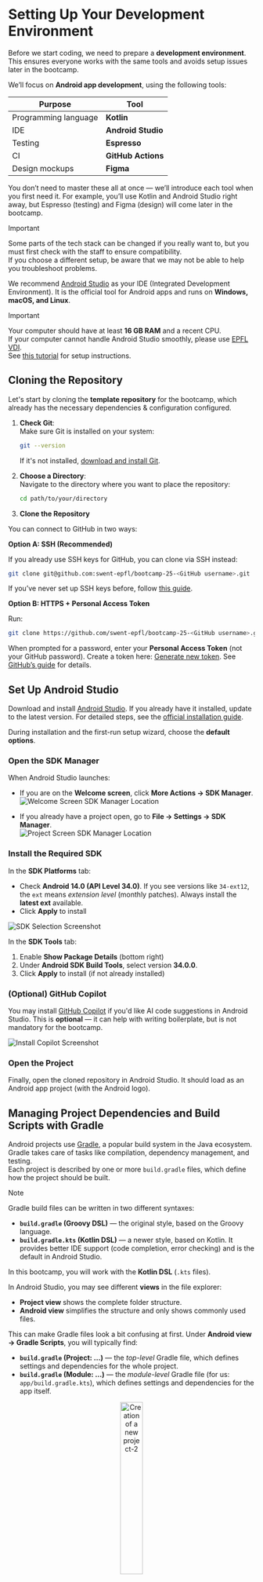 # Setting Up Your Development Environment

Before we start coding, we need to prepare a **development environment**.  This ensures everyone works with the same tools and avoids setup issues later in the bootcamp.

We’ll focus on **Android app development**, using the following tools:

| Purpose              | Tool                |
|----------------------|---------------------|
| Programming language | **Kotlin**          |
| IDE                  | **Android Studio**  |
| Testing              | **Espresso**        |
| CI                   | **GitHub Actions**  |
| Design mockups       | **Figma**           |

You don’t need to master these all at once — we’ll introduce each tool when you first need it.  For example, you’ll use Kotlin and Android Studio right away, but Espresso (testing) and Figma (design) will come later in the bootcamp.
  
> [!IMPORTANT]  
> Some parts of the tech stack can be changed if you really want to, but you must first check with the staff to ensure compatibility.  
> If you choose a different setup, be aware that we may not be able to help you troubleshoot problems.

We recommend [Android Studio](https://developer.android.com/studio) as your IDE (Integrated Development Environment).  It is the official tool for Android apps and runs on **Windows, macOS, and Linux**. 
> [!IMPORTANT]  
> Your computer should have at least **16 GB RAM** and a recent CPU.  
> If your computer cannot handle Android Studio smoothly, please use [EPFL VDI](https://support.epfl.ch/epfl?id=epfl_kb_article_view&sysparm_article=KB0017020).  
> See [this tutorial](../../../tutorials/VDIGuide.md) for setup instructions.


## Cloning the Repository

Let's start by cloning the **template repository** for the bootcamp, which already has the necessary dependencies & configuration configured.

1. **Check Git**:  
   Make sure Git is installed on your system:  
   ```bash
   git --version
   ```

   If it's not installed, [download and install Git](https://git-scm.com/downloads).

2. **Choose a Directory**:  
   Navigate to the directory where you want to place the repository:

   ```bash
   cd path/to/your/directory
   ```

3. **Clone the Repository**

You can connect to GitHub in two ways:

**Option A: SSH (Recommended)**

If you already use SSH keys for GitHub, you can clone via SSH instead:

```bash
git clone git@github.com:swent-epfl/bootcamp-25-<GitHub username>.git
```

If you’ve never set up SSH keys before, follow [this guide](https://docs.github.com/en/authentication/connecting-to-github-with-ssh/adding-a-new-ssh-key-to-your-github-account).

**Option B: HTTPS + Personal Access Token**

Run:

```bash
git clone https://github.com/swent-epfl/bootcamp-25-<GitHub username>.git
```

When prompted for a password, enter your **Personal Access Token** (not your GitHub password). Create a token here: [Generate new token](https://github.com/settings/tokens). See [GitHub’s guide](https://docs.github.com/en/authentication/keeping-your-account-and-data-secure/managing-your-personal-access-tokens) for details.


## Set Up Android Studio

Download and install [Android Studio](https://developer.android.com/studio).  If you already have it installed, update to the latest version.  For detailed steps, see the [official installation guide](https://developer.android.com/studio/install.html).

During installation and the first-run setup wizard, choose the **default options**.


### Open the SDK Manager

When Android Studio launches:

- If you are on the **Welcome screen**, click **More Actions → SDK Manager**.  
  ![Welcome Screen SDK Manager Location](assets/1-EnvironmentSetup/sdkManagerFromWelcomeUI.png)

- If you already have a project open, go to **File → Settings → SDK Manager**.  
  ![Project Screen SDK Manager Location](assets/1-EnvironmentSetup/sdkManagerFromMainUI.png)


### Install the Required SDK

In the **SDK Platforms** tab:

- Check **Android 14.0 (API Level 34.0)**.  If you see versions like `34-ext12`, the `ext` means *extension level* (monthly patches). Always install the **latest ext** available.
- Click **Apply** to install

![SDK Selection Screenshot](assets/1-EnvironmentSetup/androidVersionSelection.png)

In the **SDK Tools** tab:

1. Enable **Show Package Details** (bottom right)  
2. Under **Android SDK Build Tools**, select version **34.0.0**. 
3. Click **Apply** to install (if not already installed)


### (Optional) GitHub Copilot

You may install [GitHub Copilot](https://github.com/features/copilot) if you'd like AI code suggestions in Android Studio.  This is **optional** — it can help with writing boilerplate, but is not mandatory for the bootcamp.

![Install Copilot Screenshot](assets/1-EnvironmentSetup/howToInstallCopilotOnAndroidStudio.png)


### Open the Project

Finally, open the cloned repository in Android Studio.  It should load as an Android app project (with the Android logo).

## Managing Project Dependencies and Build Scripts with Gradle

Android projects use [Gradle](https://docs.gradle.org/current/userguide/userguide.html), a popular build system in the Java ecosystem.  Gradle takes care of tasks like compilation, dependency management, and testing.  
Each project is described by one or more `build.gradle` files, which define how the project should be built.

> [!NOTE]  
> Gradle build files can be written in two different syntaxes:  
> 
> - **`build.gradle` (Groovy DSL)** — the original style, based on the Groovy language.  
> - **`build.gradle.kts` (Kotlin DSL)** — a newer style, based on Kotlin. It provides better IDE support (code completion, error checking) and is the default in Android Studio.  
> 
> In this bootcamp, you will work with the **Kotlin DSL** (`.kts` files).

In Android Studio, you may see different **views** in the file explorer:  
- **Project view** shows the complete folder structure.  
- **Android view** simplifies the structure and only shows commonly used files.  

This can make Gradle files look a bit confusing at first. Under **Android view → Gradle Scripts**, you will typically find:  
- **`build.gradle` (Project: …)** — the *top-level* Gradle file, which defines settings and dependencies for the whole project.  
- **`build.gradle` (Module: …)** — the *module-level* Gradle file (for us: `app/build.gradle.kts`), which defines settings and dependencies for the app itself.  

<p align="center"><img alt="Creation of a new project-2" src="assets/1-EnvironmentSetup/AndroidViewsFileManager.png" width="30%" /></p>

Now, open **`app/build.gradle.kts`**. This file defines the **build configuration** of your app — for example, which Android version it targets, which Java version it uses, and which libraries it depends on.

Check that you have these values for the SDK (software development kit):

- `compileSdk = 34` → the Android version your app is compiled against.  
- `minSdk = 29` → the lowest Android version your app can run on.  

Also check that the `compileOptions` section sets both `sourceCompatibility` and `targetCompatibility` to `JavaVersion.VERSION_11`. This ensures your code is compiled with Java 11 features.

##  The Bootcamp Dependencies
In Gradle, there are two important concepts:

- A [**plugin**](https://docs.gradle.org/current/userguide/plugins.html) extends Gradle with new functionality.  
  Example: `ktfmt` adds automatic code formatting tasks.  

- A [**dependency**](https://docs.gradle.org/current/userguide/getting_started_dep_man.html) is an external library your app can use.  
  Example: Firestore provides ready-made functionality for cloud storage.


To manage versions, we use the Gradle **version catalog** file: `gradle/libs.versions.toml`.  
This file centralizes plugin and dependency versions used in the bootcamp. Instead of hardcoding versions everywhere, you can change them in one place.

As your project grows, version conflicts between libraries are common. Using a version catalog makes it easier to update or align versions.  

You may also add dependencies directly in `app/build.gradle.kts` under the `dependencies` section, for example:

```kotlin
implementation("androidx.core:core-ktx:1.13.1")
```

> [!IMPORTANT]  
> Whenever you edit a `build.gradle.kts` file, Android Studio will prompt you to **Sync Now** at the top of the editor. Always sync so your changes take effect. You can also sync manually with the “Sync Project with Gradle Files” button (elephant icon with a downward arrow) in the toolbar.
> 
> Tip for Windows users: if you encounter a *Gradle Sync Error*, try running Android Studio in Administrator mode.



## Create an Emulator to Run the App

Before running your app, you need an emulator (an Android Virtual Device, AVD).  

1. In Android Studio, go to **Tools → Device Manager**.  
2. Click **Create Device** and keep the default phone profile (e.g., Pixel 8).  
3. Select the system image (**API 34.0 UpsideDownCake; Andriod 14**) and download it if needed.  
4. Keep the default system configuration and finish setup.  

Your new emulator should appear in the Device Manager. You can now close the manager.

To run your app, go to **Run → Run 'app'**.  
It will take a few moments to boot the emulator, then Android will start and launch your app.

You can also run the app on a physical Android phone. This is often faster than the emulator. See the [official guide](https://developer.android.com/codelabs/basic-android-kotlin-compose-connect-device#0) for setup instructions.


### Troubleshooting with the Command Line

If the emulator does not start correctly, try launching it from the command line. This often shows logs or errors that Android Studio hides.  

The emulator tools are bundled with Android Studio, or you can install them separately. See the [official CLI documentation](https://developer.android.com/studio/run/emulator-commandline) for details.


> [!WARNING]  
> **Linux users**: you may need to enable hardware acceleration (KVM). Follow the [official instructions](https://developer.android.com/studio/run/emulator-acceleration#vm-linux).  
> If you encounter `/dev/kvm device permission denied`, this [StackOverflow post](https://stackoverflow.com/questions/37300811/android-studio-dev-kvm-device-permission-denied/45749003) can help.

# Managing Your Version Control System (VCS)

## Commit messages

We will review and grade the commit messages you push.  
Make sure to follow the guidelines from lecture and the [commit message document](/bootcamp/docs/CommitMessages.md).

## What to commit

Not all files should be committed to GitHub.  
We provide a `.gitignore` that excludes build outputs and local configs.  

You should commit:  
- `src/main/java` — your app’s source code  
- `src/main/res` — resources such as strings and images  
- `src/test` — your unit tests  
- `src/androidTest` — your UI tests  

## Pre-commit hooks (optional but recommended)

A **pre-commit hook** is a small script that runs automatically before each commit.  It helps catch issues early, instead of waiting for CI to fail.

In this bootcamp, we provide a hook that checks if your code is properly formatted with `ktfmt`.  

To enable it:  
1. Go to your `.git/hooks` directory (Note: the `.git` folder is hidden by default. Look up how to show hidden files on your operating system if you don’t see it right away.).  
2. Rename `pre-commit.sample` to `pre-commit`.  
3. Replace its content with the script below:  

```bash
#!/bin/sh
echo "[pre-commit] Checking formatting with ktfmt..."

./gradlew ktfmtCheck --quiet
RESULT=$?

if [ $RESULT -ne 0 ]; then
  echo "[pre-commit] Some files are not properly formatted."
  exit 1
fi

exit 0
```

4. Make the file executable if needed:  
```bash
chmod +x .git/hooks/pre-commit
```

## Java version note

Pre-commit hooks run with your local Java installation. If you see errors, make sure your `JAVA_HOME` or default Java version matches the one used by Android Studio.

You're done. Congrats!

> [Next step: Get started with Android](2-GettingStartedWithAndroid.md)
